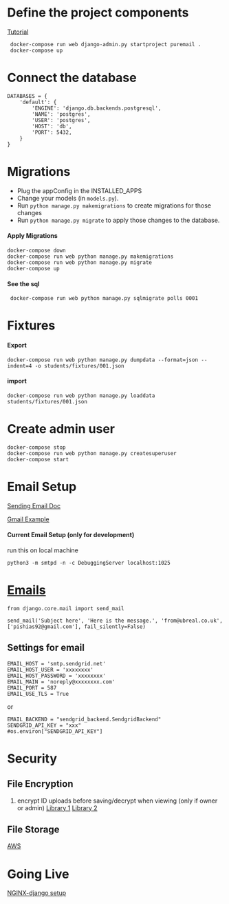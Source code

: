 # Define the project components
[Tutorial](https://docs.docker.com/compose/django/#define-the-project-components)

```
 docker-compose run web django-admin.py startproject puremail .
 docker-compose up
 ```


# Connect the database
```
DATABASES = {
    'default': {
        'ENGINE': 'django.db.backends.postgresql',
        'NAME': 'postgres',
        'USER': 'postgres',
        'HOST': 'db',
        'PORT': 5432,
    }
}
```
# Migrations
- Plug the appConfig in the INSTALLED_APPS
- Change your models (in `models.py`).
- Run `python manage.py makemigrations` to create migrations for those changes
- Run `python manage.py migrate` to apply those changes to the database.

#### Apply Migrations
```
docker-compose down
docker-compose run web python manage.py makemigrations
docker-compose run web python manage.py migrate
docker-compose up
```

#### See the sql
```
 docker-compose run web python manage.py sqlmigrate polls 0001
```

# Fixtures
#### Export
```
docker-compose run web python manage.py dumpdata --format=json --indent=4 -o students/fixtures/001.json
```
#### import
```
docker-compose run web python manage.py loaddata students/fixtures/001.json
```

# Create admin user
```
docker-compose stop
docker-compose run web python manage.py createsuperuser
docker-compose start
```

# Email Setup

[Sending Email Doc](https://docs.djangoproject.com/en/1.11/topics/email/#topic-email-console-backend)

[Gmail Example](https://gilang.chandrasa.com/blog/sending-email-in-django-with-gmail/)

#### Current Email Setup (only for development)
run this on local machine
```
python3 -m smtpd -n -c DebuggingServer localhost:1025
```


# [Emails](https://simpleisbetterthancomplex.com/tutorial/2016/06/13/how-to-send-email.html)
```
from django.core.mail import send_mail

send_mail('Subject here', 'Here is the message.', 'from@ubreal.co.uk', ['pishias92@gmail.com'], fail_silently=False)
```

## Settings for email
```
EMAIL_HOST = 'smtp.sendgrid.net'
EMAIL_HOST_USER = 'xxxxxxxx'
EMAIL_HOST_PASSWORD = 'xxxxxxxx'
EMAIL_MAIN = 'noreply@xxxxxxxx.com'
EMAIL_PORT = 587
EMAIL_USE_TLS = True
```
or
```
EMAIL_BACKEND = "sendgrid_backend.SendgridBackend"
SENDGRID_API_KEY = "xxx"
#os.environ["SENDGRID_API_KEY"]
```

# Security

## File Encryption
1. encrypt ID uploads before saving/decrypt when viewing (only if owner or admin) [Library 1](https://github.com/danielquinn/django-encrypted-filefield)
[Library 2](https://github.com/ruddra/django-encrypt-file)


## File Storage
[AWS](https://www.codingforentrepreneurs.com/blog/s3-static-media-files-for-django/)


# Going Live
[NGINX-django setup](http://ruddra.com/2016/08/14/docker-django-nginx-postgres/)
